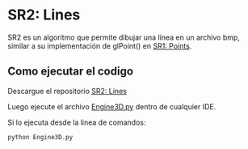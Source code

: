 # SR2: Lines

SR2 es un algoritmo que permite dibujar una línea en un archivo bmp, similar a su implementación de glPoint() en [SR1: Points](https://github.com/juanferdeleon/SR1-Points).

## Como ejecutar el codigo

Descargue el repositorio [SR2: Lines](https://github.com/juanferdeleon/SR2-Lines)

Luego ejecute el archivo [Engine3D.py](/Engine3D.py) dentro de cualquier IDE.

Si lo ejecuta desde la linea de comandos:

```bash
python Engine3D.py
```
